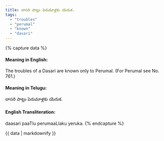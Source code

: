 ```yaml
---
title: దాసరి పాట్లు పెరుమాళ్లకు యెరుక.
tags:
  - "troubles"
  - "perumal"
  - "known"
  - "dasari"
---
```


{% capture data %}
#### Meaning in English:
The troubles of a Dasari are known only to Perumal.
(For Perumal see No. 761.)

#### Meaning in Telugu:
దాసరి పాట్లు పెరుమాళ్లకు యెరుక.

#### English Transliteration:
daasari paaTlu perumaaLlaku yeruka.
{% endcapture %}

{{ data | markdownify }}


